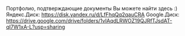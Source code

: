 Портфолио, подтверждающие документы Вы можете найти здесь :)
Яндекс.Диск: https://disk.yandex.ru/d/LfFhqQq2qauCRA
Google.Диск: https://drive.google.com/drive/folders/1vIAqdLRWOZ19QJRfTJsdAT-qI7W1xA-L?usp=sharing 

